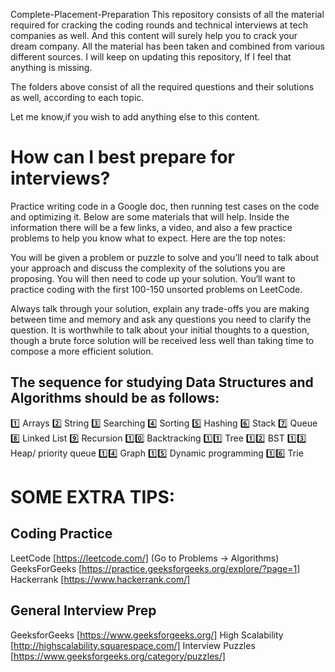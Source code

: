  Complete-Placement-Preparation
This repository consists of all the material required for cracking the coding rounds and technical interviews at tech companies as well. And this content will surely help you to crack your dream company. All the material has been taken and combined from various different sources. I will keep on updating this repository, If I feel that anything is missing. 
 
 
The folders above consist of all the required questions and their solutions as well, according to each topic. 
 
Let me know,if you wish to add anything else to this content.




# How can I best prepare for interviews?

Practice writing code in a Google doc, then running test cases on the code and optimizing it. Below are some materials that will help. Inside the information there will be a few links, a video, and also a few practice problems to help you know what to expect. Here are the top notes:

You will be given a problem or puzzle to solve and you’ll need to talk about your approach and discuss the complexity of the solutions you are proposing. You will then need to code up your solution. You‘ll want to practice coding with the first 100-150 unsorted problems on LeetCode.
 
 
Always talk through your solution, explain any trade-offs you are making between time and memory and ask any questions you need to clarify the question. It is worthwhile to talk about your initial thoughts to a question, though a brute force solution will be received less well than taking time to compose a more efficient solution.
 
 
 ##  The sequence for studying Data Structures and Algorithms should be as follows: 

1️⃣  Arrays 
2️⃣  String
3️⃣ Searching
4️⃣ Sorting
5️⃣ Hashing
6️⃣ Stack
7️⃣ Queue
8️⃣ Linked List
9️⃣ Recursion
1️⃣0️⃣ Backtracking
1️⃣1️⃣ Tree
1️⃣2️⃣ BST
1️⃣3️⃣ Heap/ priority queue
1️⃣4️⃣ Graph
1️⃣5️⃣ Dynamic programming
1️⃣6️⃣ Trie

 
# SOME EXTRA TIPS:
 
## Coding Practice
LeetCode [https://leetcode.com/]  (Go to Problems -> Algorithms)
GeeksForGeeks [https://practice.geeksforgeeks.org/explore/?page=1]
Hackerrank [https://www.hackerrank.com/]

## General Interview Prep
GeeksforGeeks [https://www.geeksforgeeks.org/]
High Scalability [http://highscalability.squarespace.com/]
Interview Puzzles [https://www.geeksforgeeks.org/category/puzzles/]

 

 
 
 
 
